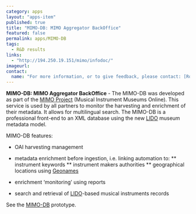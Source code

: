 ```yaml
---
category: apps
layout: "apps-item"
published: true
title: "MIMO-DB: MIMO Aggregator BackOffice"
featured: false
permalink: apps/MIMO-DB
tags: 
  - R&D results
links: 
  - "http://194.250.19.151/mimo/infodoc/"
imageurl: 
contact: 
  name: "For more information, or to give feedback, please contact: [Rodolphe Bailly](rbailly@cite-musique.fr)"
---
```

**MIMO-DB: MIMO Aggregator BackOffice** - The MIMO-DB was developed as part of the [MIMO Project](http://www.mimo-project.eu/) (Musical Instrument Museums Online). This service is used by all partners to monitor the harvesting and enrichment of their metadata. It allows for multilingual search. The MIMO-DB is a professional front-end to an XML database using the new [LIDO](http://www.lido-schema.org/) museum metadata model.

MIMO-DB features:

* OAI harvesting management
* metadata enrichment before ingestion, i.e. linking automation to:
	** instrument keywords
	** instrument makers authorities
	** geographical locations using [Geonames](http://www.geonames.org/)
	
* enrichment &lsquo;monitoring&#39; using reports
* search and retrieval of [LIDO](http://www.lido-schema.org/)-based musical instruments records

See the [MIMO-DB](http://194.250.19.151/mimo/infodoc/) prototype.

	
